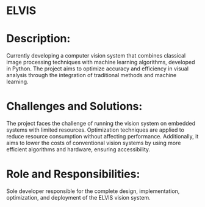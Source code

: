 # ELVIS

# **Description**:

Currently developing a computer vision system that combines classical image processing techniques with machine learning algorithms, developed in Python. The project aims to optimize accuracy and efficiency in visual analysis through the integration of traditional methods and machine learning.

# **Challenges and Solutions**:

The project faces the challenge of running the vision system on embedded systems with limited resources. Optimization techniques are applied to reduce resource consumption without affecting performance. Additionally, it aims to lower the costs of conventional vision systems by using more efficient algorithms and hardware, ensuring accessibility.

# **Role and Responsibilities**:

Sole developer responsible for the complete design, implementation, optimization, and deployment of the ELVIS vision system.
